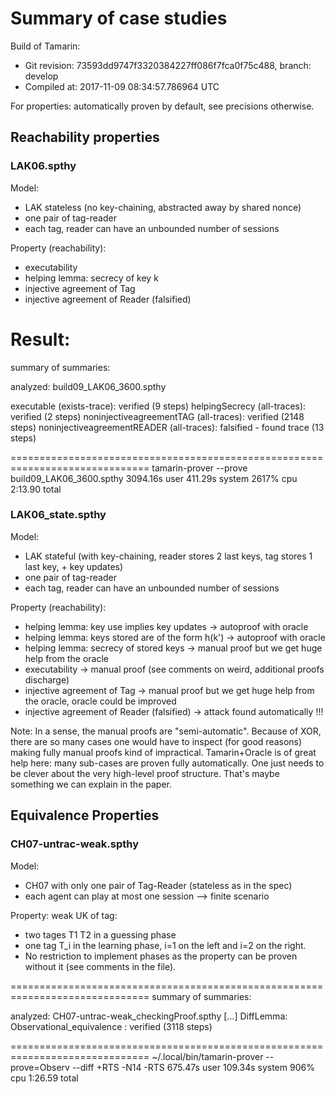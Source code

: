 # Summary of case studies

Build of Tamarin:
 - Git revision: 73593dd9747f3320384227ff086f7fca0f75c488, branch: develop
 - Compiled at: 2017-11-09 08:34:57.786964 UTC

For properties: automatically proven by default, see precisions otherwise.

## Reachability properties

### LAK06.spthy
Model:
 - LAK stateless (no key-chaining, abstracted away by shared nonce)
 - one pair of tag-reader
 - each tag, reader can have an unbounded number of sessions

Property (reachability):
 - executability
 - helping lemma: secrecy of key k
 - injective agreement of Tag
 - injective agreement of Reader (falsified)
 
 Result:
 ==============================================================================
 summary of summaries:
 
 analyzed: build09_LAK06_3600.spthy
 
   executable (exists-trace): verified (9 steps)
   helpingSecrecy (all-traces): verified (2 steps)
   noninjectiveagreementTAG (all-traces): verified (2148 steps)
   noninjectiveagreementREADER (all-traces): falsified - found trace (13 steps)
		 
 ==============================================================================
tamarin-prover --prove build09_LAK06_3600.spthy  3094.16s user 411.29s system 2617% cpu 2:13.90 total
		 

### LAK06_state.spthy
Model:
 - LAK stateful (with key-chaining, reader stores 2 last keys, tag stores 1 last key, + key updates)
 - one pair of tag-reader
 - each tag, reader can have an unbounded number of sessions

Property (reachability):
 - helping lemma: key use implies key updates -> autoproof with oracle
 - helping lemma: keys stored are of the form h(k') -> autoproof with oracle
 - helping lemma: secrecy of stored keys -> manual proof but we get huge help from the oracle
 - executability -> manual proof (see comments on weird, additional proofs discharge)
 - injective agreement of Tag -> manual proof but we get huge help from the oracle, oracle could be improved
 - injective agreement of Reader (falsified) -> attack found automatically !!!

Note:
In a sense, the manual proofs are "semi-automatic".
Because of XOR, there are so many cases one would have to inspect (for good reasons) making fully manual proofs kind of impractical. Tamarin+Oracle is of great help here: many sub-cases are proven fully automatically. One just needs to be clever about the very high-level proof structure. That's maybe something we can explain in the paper.

## Equivalence Properties

### CH07-untrac-weak.spthy
Model:
 - CH07 with only one pair of Tag-Reader (stateless as in the spec)
 - each agent can play at most one session --> finite scenario

Property: weak UK of tag:
 - two tages T1 T2 in a guessing phase
 - one tag T_i in the learning phase, i=1 on the left and i=2 on the right.
 - No restriction to implement phases as the property can be proven without it (see comments in the file).
 
 ==============================================================================
 summary of summaries:
 
 analyzed: CH07-untrac-weak_checkingProof.spthy
   [...] 
   DiffLemma:  Observational_equivalence : verified (3118 steps)
	   
 ==============================================================================
 ~/.local/bin/tamarin-prover --prove=Observ  --diff +RTS -N14 -RTS  675.47s user 109.34s system 906% cpu 1:26.59 total
	   
